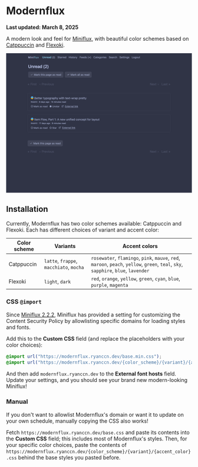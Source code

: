 # Modernflux

**Last updated: March 8, 2025**

A modern look and feel for [Miniflux](https://miniflux.app/), with beautiful color schemes based on [Catppuccin](https://catppuccin.ryanccn.dev/) and [Flexoki](https://stephango.com/flexoki).

![Demo](/.github/demo.png)

## Installation

Currently, Modernflux has two color schemes available: Catppuccin and Flexoki. Each has different choices of variant and accent color:

| Color scheme | Variants                                | Accent colors                                                                                                                        |
| ------------ | --------------------------------------- | ------------------------------------------------------------------------------------------------------------------------------------ |
| Catppuccin   | `latte`, `frappe`, `macchiato`, `mocha` | `rosewater`, `flamingo`, `pink`, `mauve`, `red`, `maroon`, `peach`, `yellow`, `green`, `teal`, `sky`, `sapphire`, `blue`, `lavender` |
| Flexoki      | `light`, `dark`                         | `red`, `orange`, `yellow`, `green`, `cyan`, `blue`, `purple`, `magenta`                                                              |

### CSS `@import`

Since [Miniflux 2.2.2](https://github.com/miniflux/v2/releases/tag/2.2.2), Miniflux has provided a setting for customizing the Content Security Policy by allowlisting specific domains for loading styles and fonts.

Add this to the **Custom CSS** field (and replace the placeholders with your color choices):

```css
@import url("https://modernflux.ryanccn.dev/base.min.css");
@import url("https://modernflux.ryanccn.dev/{color_scheme}/{variant}/{accent_color}.min.css");
```

And then add `modernflux.ryanccn.dev` to the **External font hosts** field. Update your settings, and you should see your brand new modern-looking Miniflux!

### Manual

If you don't want to allowlist Modernflux's domain or want it to update on your own schedule, manually copying the CSS also works!

Fetch `https://modernflux.ryanccn.dev/base.css` and paste its contents into the **Custom CSS** field; this includes most of Modernflux's styles. Then, for your specific color choices, paste the contents of `https://modernflux.ryanccn.dev/{color_scheme}/{variant}/{accent_color}.css` behind the base styles you pasted before.
